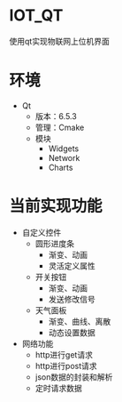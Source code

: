 # IOT_QT

使用qt实现物联网上位机界面

# 环境

+ Qt
  + 版本：6.5.3
  + 管理：Cmake
  + 模块
    + Widgets
    + Network
    + Charts

# 当前实现功能

+ 自定义控件
  + 圆形进度条
    + 渐变、动画
    + 灵活定义属性
  + 开关按钮
    + 渐变、动画
    + 发送修改信号
  + 天气面板
    + 渐变、曲线、离散
    + 动态设置数据
+ 网络功能
  + http进行get请求
  + http进行post请求
  + json数据的封装和解析
  + 定时请求数据
